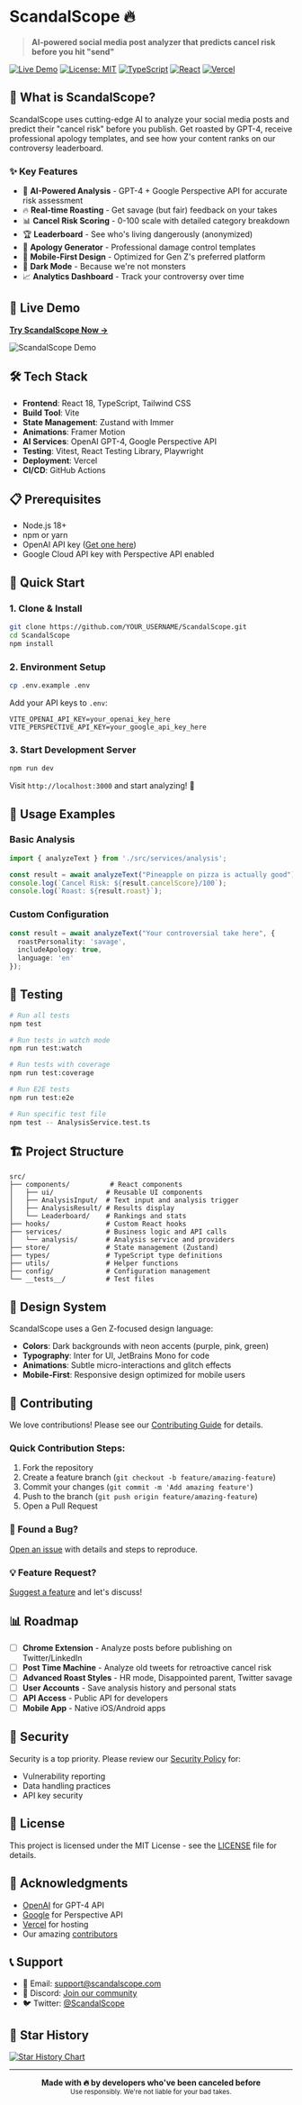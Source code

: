 # ScandalScope 🔥

> **AI-powered social media post analyzer that predicts cancel risk before you hit "send"**

[![Live Demo](https://img.shields.io/badge/🚀-Live%20Demo-purple)](https://scandalscope.vercel.app)
[![License: MIT](https://img.shields.io/badge/License-MIT-yellow.svg)](https://opensource.org/licenses/MIT)
[![TypeScript](https://img.shields.io/badge/TypeScript-007ACC?logo=typescript&logoColor=white)](https://typescriptlang.org/)
[![React](https://img.shields.io/badge/React-20232A?logo=react&logoColor=61DAFB)](https://reactjs.org/)
[![Vercel](https://img.shields.io/badge/Deployed%20on-Vercel-black)](https://vercel.com/)

## 🎯 What is ScandalScope?

ScandalScope uses cutting-edge AI to analyze your social media posts and predict their "cancel risk" before you publish. Get roasted by GPT-4, receive professional apology templates, and see how your content ranks on our controversy leaderboard.

### ✨ Key Features

- 🤖 **AI-Powered Analysis** - GPT-4 + Google Perspective API for accurate risk assessment
- 🔥 **Real-time Roasting** - Get savage (but fair) feedback on your takes
- 📊 **Cancel Risk Scoring** - 0-100 scale with detailed category breakdown
- 🏆 **Leaderboard** - See who's living dangerously (anonymized)
- 💼 **Apology Generator** - Professional damage control templates
- 📱 **Mobile-First Design** - Optimized for Gen Z's preferred platform
- 🌙 **Dark Mode** - Because we're not monsters
- 📈 **Analytics Dashboard** - Track your controversy over time

## 🚀 Live Demo

**[Try ScandalScope Now →](https://scandalscope.vercel.app)**

![ScandalScope Demo](./docs/images/demo-screenshot.png)

## 🛠️ Tech Stack

- **Frontend**: React 18, TypeScript, Tailwind CSS
- **Build Tool**: Vite
- **State Management**: Zustand with Immer
- **Animations**: Framer Motion
- **AI Services**: OpenAI GPT-4, Google Perspective API
- **Testing**: Vitest, React Testing Library, Playwright
- **Deployment**: Vercel
- **CI/CD**: GitHub Actions

## 📋 Prerequisites

- Node.js 18+ 
- npm or yarn
- OpenAI API key ([Get one here](https://platform.openai.com/api-keys))
- Google Cloud API key with Perspective API enabled

## 🔧 Quick Start

### 1. Clone & Install
```bash
git clone https://github.com/YOUR_USERNAME/ScandalScope.git
cd ScandalScope
npm install
```

### 2. Environment Setup
```bash
cp .env.example .env
```

Add your API keys to `.env`:
```env
VITE_OPENAI_API_KEY=your_openai_key_here
VITE_PERSPECTIVE_API_KEY=your_google_api_key_here
```

### 3. Start Development Server
```bash
npm run dev
```

Visit `http://localhost:3000` and start analyzing! 🎉

## 📖 Usage Examples

### Basic Analysis
```typescript
import { analyzeText } from './src/services/analysis';

const result = await analyzeText("Pineapple on pizza is actually good");
console.log(`Cancel Risk: ${result.cancelScore}/100`);
console.log(`Roast: ${result.roast}`);
```

### Custom Configuration
```typescript
const result = await analyzeText("Your controversial take here", {
  roastPersonality: 'savage',
  includeApology: true,
  language: 'en'
});
```

## 🧪 Testing

```bash
# Run all tests
npm test

# Run tests in watch mode
npm run test:watch

# Run tests with coverage
npm run test:coverage

# Run E2E tests
npm run test:e2e

# Run specific test file
npm test -- AnalysisService.test.ts
```

## 🏗️ Project Structure

```
src/
├── components/          # React components
│   ├── ui/             # Reusable UI components
│   ├── AnalysisInput/  # Text input and analysis trigger
│   ├── AnalysisResult/ # Results display
│   └── Leaderboard/    # Rankings and stats
├── hooks/              # Custom React hooks
├── services/           # Business logic and API calls
│   └── analysis/       # Analysis service and providers
├── store/              # State management (Zustand)
├── types/              # TypeScript type definitions
├── utils/              # Helper functions
├── config/             # Configuration management
└── __tests__/          # Test files
```

## 🎨 Design System

ScandalScope uses a Gen Z-focused design language:

- **Colors**: Dark backgrounds with neon accents (purple, pink, green)
- **Typography**: Inter for UI, JetBrains Mono for code
- **Animations**: Subtle micro-interactions and glitch effects
- **Mobile-First**: Responsive design optimized for mobile users

## 🤝 Contributing

We love contributions! Please see our [Contributing Guide](CONTRIBUTING.md) for details.

### Quick Contribution Steps:
1. Fork the repository
2. Create a feature branch (`git checkout -b feature/amazing-feature`)
3. Commit your changes (`git commit -m 'Add amazing feature'`)
4. Push to the branch (`git push origin feature/amazing-feature`)
5. Open a Pull Request

### 🐛 Found a Bug?
[Open an issue](https://github.com/YOUR_USERNAME/ScandalScope/issues/new?template=bug_report.md) with details and steps to reproduce.

### 💡 Feature Request?
[Suggest a feature](https://github.com/YOUR_USERNAME/ScandalScope/issues/new?template=feature_request.md) and let's discuss!

## 📊 Roadmap

- [ ] **Chrome Extension** - Analyze posts before publishing on Twitter/LinkedIn
- [ ] **Post Time Machine** - Analyze old tweets for retroactive cancel risk
- [ ] **Advanced Roast Styles** - HR mode, Disappointed parent, Twitter savage
- [ ] **User Accounts** - Save analysis history and personal stats
- [ ] **API Access** - Public API for developers
- [ ] **Mobile App** - Native iOS/Android apps

## 🔐 Security

Security is a top priority. Please review our [Security Policy](SECURITY.md) for:
- Vulnerability reporting
- Data handling practices
- API key security

## 📄 License

This project is licensed under the MIT License - see the [LICENSE](LICENSE) file for details.

## 🙏 Acknowledgments

- [OpenAI](https://openai.com/) for GPT-4 API
- [Google](https://developers.perspectiveapi.com/) for Perspective API
- [Vercel](https://vercel.com/) for hosting
- Our amazing [contributors](https://github.com/YOUR_USERNAME/ScandalScope/graphs/contributors)

## 📞 Support

- 📧 Email: support@scandalscope.com
- 💬 Discord: [Join our community](https://discord.gg/scandalscope)
- 🐦 Twitter: [@ScandalScope](https://twitter.com/scandalscope)

## 🌟 Star History

[![Star History Chart](https://api.star-history.com/svg?repos=YOUR_USERNAME/ScandalScope&type=Date)](https://star-history.com/#YOUR_USERNAME/ScandalScope&Date)

---

<div align="center">
  <strong>Made with 🔥 by developers who've been canceled before</strong>
  <br>
  <sub>Use responsibly. We're not liable for your bad takes.</sub>
</div>